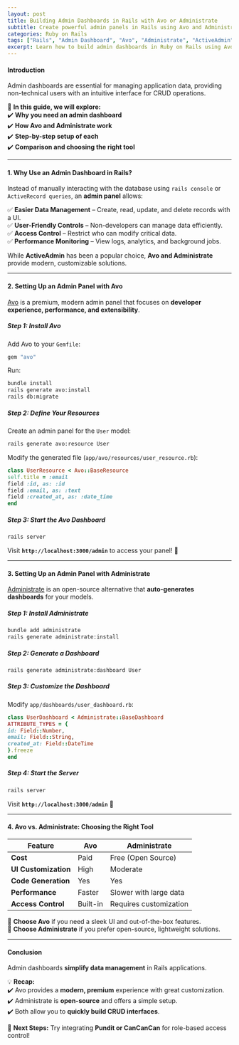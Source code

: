 ```yaml
---
layout: post  
title: Building Admin Dashboards in Rails with Avo or Administrate  
subtitle: Create powerful admin panels in Rails using Avo and Administrate  
categories: Ruby on Rails  
tags: ["Rails", "Admin Dashboard", "Avo", "Administrate", "ActiveAdmin", "CRUD", "Scalability"]  
excerpt: Learn how to build admin dashboards in Ruby on Rails using Avo and Administrate, two powerful gems that simplify CRUD operations and data management.  
---
```


#### **Introduction**
Admin dashboards are essential for managing application data, providing non-technical users with an intuitive interface for CRUD operations.

🚀 **In this guide, we will explore:**  
✔️ **Why you need an admin dashboard**  
✔️ **How Avo and Administrate work**  
✔️ **Step-by-step setup of each**  
✔️ **Comparison and choosing the right tool**

---

#### **1. Why Use an Admin Dashboard in Rails?**
Instead of manually interacting with the database using `rails console` or `ActiveRecord queries`, an **admin panel** allows:

✅ **Easier Data Management** – Create, read, update, and delete records with a UI.  
✅ **User-Friendly Controls** – Non-developers can manage data efficiently.  
✅ **Access Control** – Restrict who can modify critical data.  
✅ **Performance Monitoring** – View logs, analytics, and background jobs.

While **ActiveAdmin** has been a popular choice, **Avo and Administrate** provide modern, customizable solutions.

---

#### **2. Setting Up an Admin Panel with Avo**
[Avo](https://avohq.io) is a premium, modern admin panel that focuses on **developer experience, performance, and extensibility**.

##### **Step 1: Install Avo**
Add Avo to your `Gemfile`:  
```rb  
gem "avo"  
```  
Run:  
```sh  
bundle install  
rails generate avo:install  
rails db:migrate  
```

##### **Step 2: Define Your Resources**
Create an admin panel for the `User` model:  
```sh  
rails generate avo:resource User  
```

Modify the generated file (`app/avo/resources/user_resource.rb`):  
```rb  
class UserResource < Avo::BaseResource  
self.title = :email  
field :id, as: :id  
field :email, as: :text  
field :created_at, as: :date_time  
end  
```

##### **Step 3: Start the Avo Dashboard**
```sh  
rails server  
```  
Visit **`http://localhost:3000/admin`** to access your panel! 🚀

---

#### **3. Setting Up an Admin Panel with Administrate**
[Administrate](https://github.com/thoughtbot/administrate) is an open-source alternative that **auto-generates dashboards** for your models.

##### **Step 1: Install Administrate**
```sh  
bundle add administrate  
rails generate administrate:install  
```

##### **Step 2: Generate a Dashboard**
```sh  
rails generate administrate:dashboard User  
```

##### **Step 3: Customize the Dashboard**
Modify `app/dashboards/user_dashboard.rb`:  
```rb  
class UserDashboard < Administrate::BaseDashboard  
ATTRIBUTE_TYPES = {  
id: Field::Number,  
email: Field::String,  
created_at: Field::DateTime  
}.freeze  
end  
```

##### **Step 4: Start the Server**
```sh  
rails server  
```  
Visit **`http://localhost:3000/admin`** 🎉

---

#### **4. Avo vs. Administrate: Choosing the Right Tool**
| Feature         | Avo | Administrate |  
|----------------|-----|-------------|  
| **Cost**      | Paid  | Free (Open Source) |  
| **UI Customization** | High | Moderate |  
| **Code Generation** | Yes | Yes |  
| **Performance** | Faster | Slower with large data |  
| **Access Control** | Built-in | Requires customization |  

📌 **Choose Avo** if you need a sleek UI and out-of-the-box features.  
📌 **Choose Administrate** if you prefer open-source, lightweight solutions.

---

#### **Conclusion**
Admin dashboards **simplify data management** in Rails applications.

💡 **Recap:**  
✔️ Avo provides a **modern, premium** experience with great customization.  
✔️ Administrate is **open-source** and offers a simple setup.  
✔️ Both allow you to **quickly build CRUD interfaces**.

🚀 **Next Steps:** Try integrating **Pundit or CanCanCan** for role-based access control!  
